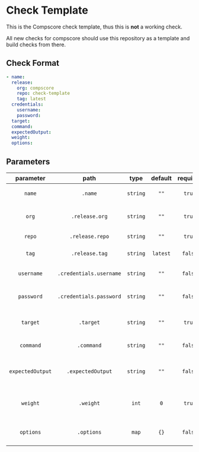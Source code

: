 # Check Template

This is the Compscore check template, thus this is **not** a working check.

All new checks for compscore should use this repository as a template and build checks from there.

## Check Format

```yaml
- name:
  release:
    org: compscore
    repo: check-template
    tag: latest
  credentials:
    username:
    password:
  target:
  command:
  expectedOutput:
  weight:
  options:
```

## Parameters

|    parameter     |          path           |   type   | default  | required | description                                     |
| :--------------: | :---------------------: | :------: | :------: | :------: | :---------------------------------------------- |
|      `name`      |         `.name`         | `string` |   `""`   |  `true`  | `name of check (must be unique)`                |
|      `org`       |     `.release.org`      | `string` |   `""`   |  `true`  | `organization that check repository belongs to` |
|      `repo`      |     `.release.repo`     | `string` |   `""`   |  `true`  | `repository of the check`                       |
|      `tag`       |     `.release.tag`      | `string` | `latest` | `false`  | `tagged version of check`                       |
|    `username`    | `.credentials.username` | `string` |   `""`   | `false`  | `username to provided to check`                 |
|    `password`    | `.credentials.password` | `string` |   `""`   | `false`  | `default password provided to the check`        |
|     `target`     |        `.target`        | `string` |   `""`   |  `true`  | `network target provide to the check`           |
|    `command`     |       `.command`        | `string` |   `""`   | `false`  | `command provided to the check`                 |
| `expectedOutput` |    `.expectedOutput`    | `string` |   `""`   | `false`  | `expected output for check to measured against` |
|     `weight`     |        `.weight`        |  `int`   |   `0`    |  `true`  | `amount of points a successful check is worth`  |
|    `options`     |       `.options`        |  `map`   |   `{}`   | `false`  | `maps for custom fields for checks`             |
